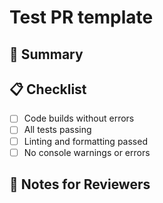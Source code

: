 # Test PR template

## 📌 Summary

<!-- A short explanation of what this PR does and why it's needed. -->

## 📋 Checklist

- [ ] Code builds without errors
- [ ] All tests passing
- [ ] Linting and formatting passed
- [ ] No console warnings or errors

## 📣 Notes for Reviewers

<!-- Optional: anything specific you'd like reviewers to focus on or questions you have. -->
